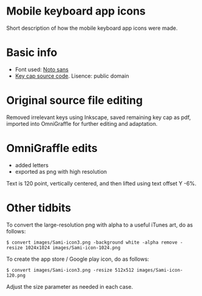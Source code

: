 Mobile keyboard app icons
=====

Short description of how the mobile keyboard app icons were made.

# Basic info

* Font used: [Noto sans](http://www.fontsquirrel.com/fonts/noto-sans)
* [Key cap source code](http://all-free-download.com/free-vector/vector-clip-art/tango_preferences_desktop_keyboard_shortcuts_115846.html).
  Lisence: public domain

# Original source file editing

Removed irrelevant keys using Inkscape, saved remaining key cap as pdf, imported
into OmniGraffle for further editing and adaptation.

# OmniGraffle edits
* added letters
* exported as png with high resolution

Text is 120 point, vertically centered, and then lifted using text offset Y -6%.

# Other tidbits

To convert the large-resolution png with alpha to a useful iTunes art, do as follows:

```
$ convert images/Sami-icon3.png -background white -alpha remove -resize 1024x1024 images/Sami-icon-1024.png
```

To create the app store / Google play icon, do as follows:

```
$ convert images/Sami-icon3.png -resize 512x512 images/Sami-icon-120.png
```

Adjust the size parameter as needed in each case.
